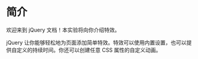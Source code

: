 # 简介

欢迎来到 jQuery 文档！本实验将向你介绍特效。

jQuery 让你能够轻松地为页面添加简单特效。特效可以使用内置设置，也可以提供自定义的持续时间。你还可以创建任意 CSS 属性的自定义动画。
